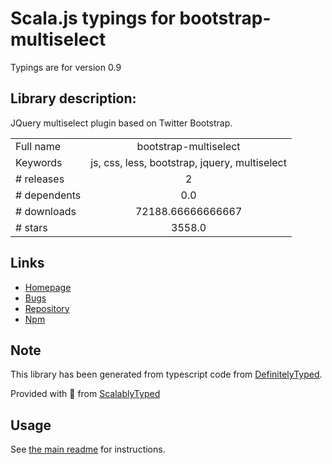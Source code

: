 
# Scala.js typings for bootstrap-multiselect

Typings are for version 0.9

## Library description:
JQuery multiselect plugin based on Twitter Bootstrap.

|                    |                 |
| ------------------ | :-------------: |
| Full name          | bootstrap-multiselect |
| Keywords           | js, css, less, bootstrap, jquery, multiselect |
| # releases         | 2 |
| # dependents       | 0.0 |
| # downloads        | 72188.66666666667 |
| # stars            | 3558.0 |

## Links
- [Homepage](http://davidstutz.github.io/bootstrap-multiselect/)
- [Bugs](https://github.com/davidstutz/bootstrap-multiselect/issues)
- [Repository](https://github.com/davidstutz/bootstrap-multiselect)
- [Npm](https://www.npmjs.com/package/bootstrap-multiselect)
    


## Note
This library has been generated from typescript code from [DefinitelyTyped](https://definitelytyped.org).

Provided with :purple_heart: from [ScalablyTyped](https://github.com/oyvindberg/ScalablyTyped)

## Usage
See [the main readme](../../readme.md) for instructions.



